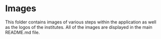 # Images
This folder contains images of various steps within the application as well as the logos of the institutes. All of the images are displayed in the main README.md file.